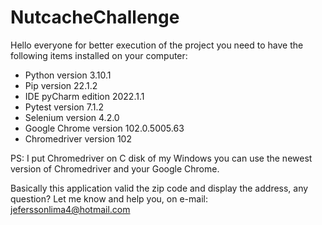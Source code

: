 # NutcacheChallenge
Hello everyone for better execution of the project you need to have the following items installed on your computer:

* Python version 3.10.1 
* Pip version 22.1.2 
* IDE pyCharm edition 2022.1.1
* Pytest version 7.1.2 
* Selenium version 4.2.0
* Google Chrome version 102.0.5005.63
* Chromedriver  version 102   

PS: I put Chromedriver on C disk of my Windows you can use the newest version of Chromedriver and your Google Chrome.  

Basically this application valid the zip code and display the address, any question? Let me know and help you, on e-mail: jeferssonlima4@hotmail.com  
